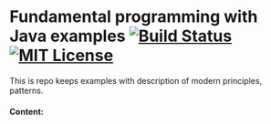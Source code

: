 # Fundamental programming with Java examples [![Build Status](https://travis-ci.org/PavelDemyanenko/java.fundamental.svg?branch=master)](https://travis-ci.org/PavelDemyanenko/java.fundamental) [![MIT License][license-image]][license-url]

This is repo keeps examples with description of modern principles, patterns.

#### Content:

[license-image]: http://img.shields.io/badge/license-MIT-blue.svg?style=flat
[license-url]: LICENSE
